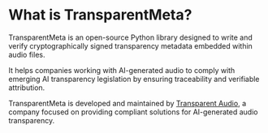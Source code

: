 # What is TransparentMeta?

TransparentMeta is an open-source Python library designed to write and verify 
cryptographically signed transparency metadata embedded within audio files.

It helps companies working with AI-generated audio to comply with emerging AI 
transparency legislation by ensuring traceability and verifiable attribution.

TransparentMeta is developed and maintained by [Transparent Audio](https://www.transparentaudio.ai/), a 
company focused on providing compliant solutions for AI-generated audio 
transparency.

